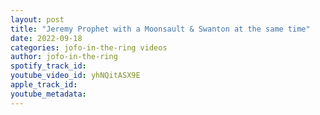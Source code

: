 ```yaml
---
layout: post
title: "Jeremy Prophet with a Moonsault & Swanton at the same time"
date: 2022-09-18
categories: jofo-in-the-ring videos
author: jofo-in-the-ring
spotify_track_id: 
youtube_video_id: yhNQitASX9E
apple_track_id: 
youtube_metadata: 
---
```

